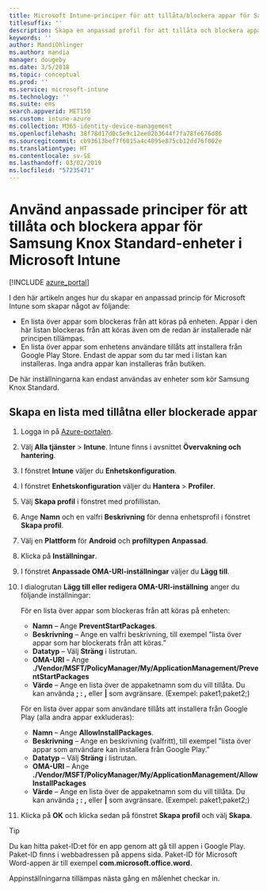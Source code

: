 ```yaml
---
title: Microsoft Intune-principer för att tillåta/blockera appar för Samsung Knox
titlesuffix: ''
description: Skapa en anpassad profil för att tillåta och blockera appar för Samsung Knox Standard-enheter.
keywords: ''
author: MandiOhlinger
ms.author: mandia
manager: dougeby
ms.date: 3/5/2018
ms.topic: conceptual
ms.prod: ''
ms.service: microsoft-intune
ms.technology: ''
ms.suite: ems
search.appverid: MET150
ms.custom: intune-azure
ms.collection: M365-identity-device-management
ms.openlocfilehash: 38f78d17d0c5e9c12ee02b3644f7fa78fe676d86
ms.sourcegitcommit: cb93613bef7f6015a4c4095e875cb12dd76f002e
ms.translationtype: HT
ms.contentlocale: sv-SE
ms.lasthandoff: 03/02/2019
ms.locfileid: "57235471"
---
```

# <a name="use-custom-policies-in-microsoft-intune-to-allow-and-block-apps-for-samsung-knox-standard-devices"></a>Använd anpassade principer för att tillåta och blockera appar för Samsung Knox Standard-enheter i Microsoft Intune 

[!INCLUDE [azure_portal](./includes/azure_portal.md)]

I den här artikeln anges hur du skapar en anpassad princip för Microsoft Intune som skapar något av följande:

- En lista över appar som blockeras från att köras på enheten. Appar i den här listan blockeras från att köras även om de redan är installerade när principen tillämpas.
- En lista över appar som enhetens användare tillåts att installera från Google Play Store. Endast de appar som du tar med i listan kan installeras. Inga andra appar kan installeras från butiken.

De här inställningarna kan endast användas av enheter som kör Samsung Knox Standard.

## <a name="create-an-allowed-or-blocked-app-list"></a>Skapa en lista med tillåtna eller blockerade appar

1. Logga in på [Azure-portalen](https://portal.azure.com).
2. Välj **Alla tjänster** > **Intune**. Intune finns i avsnittet **Övervakning och hantering**.
3. I fönstret **Intune** väljer du **Enhetskonfiguration**.
2. I fönstret **Enhetskonfiguration** väljer du **Hantera** > **Profiler**.
2. Välj **Skapa profil** i fönstret med profillistan.
3. Ange **Namn** och en valfri **Beskrivning** för denna enhetsprofil i fönstret **Skapa profil**.
2. Välj en **Plattform** för **Android** och **profiltypen** **Anpassad**.
3. Klicka på **Inställningar**.
3. I fönstret **Anpassade OMA-URI-inställningar** väljer du **Lägg till**.
4. I dialogrutan **Lägg till eller redigera OMA-URI-inställning** anger du följande inställningar:

   För en lista över appar som blockeras från att köras på enheten:

   - **Namn** – Ange **PreventStartPackages**.
   - **Beskrivning** – Ange en valfri beskrivning, till exempel ”lista över appar som har blockerats från att köras.”
   -    **Datatyp** – Välj **Sträng** i listrutan.
   -    **OMA-URI** – Ange **./Vendor/MSFT/PolicyManager/My/ApplicationManagement/PreventStartPackages**
   -    **Värde** – Ange en lista över de appaketnamn som du vill tillåta. Du kan använda **; : ,** eller **|** som avgränsare. (Exempel: paket1;paket2;)

   För en lista över appar som användare tillåts att installera från Google Play (alla andra appar exkluderas):
   - **Namn** – Ange **AllowInstallPackages**.
   - **Beskrivning** – Ange en beskrivning (valfritt), till exempel ”lista över appar som användare kan installera från Google Play.”
   - **Datatyp** – Välj **Sträng** i listrutan.
   - **OMA-URI** – Ange **./Vendor/MSFT/PolicyManager/My/ApplicationManagement/AllowInstallPackages**
   - **Värde** – Ange en lista över de appaketnamn som du vill tillåta. Du kan använda **; : ,** eller **|** som avgränsare. (Exempel: paket1;paket2;)

4. Klicka på **OK** och klicka sedan på fönstret **Skapa profil** och välj **Skapa**.

>[!TIP]
> Du kan hitta paket-ID:et för en app genom att gå till appen i Google Play. Paket-ID finns i webbadressen på appens sida. Paket-ID för Microsoft Word-appen är till exempel **com.microsoft.office.word**.

Appinställningarna tillämpas nästa gång en målenhet checkar in.


<!---## Assign the custom profile--->

